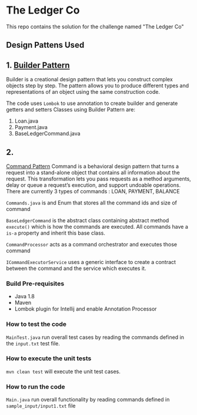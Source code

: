 # The Ledger Co

This repo contains the solution for the challenge named "The Ledger Co"

## Design Pattens Used

## 1. [Builder Pattern](https://refactoring.guru/design-patterns/builder)

Builder is a creational design pattern that lets you construct complex objects step by step. The pattern allows you to produce different types and representations of an object using the same construction code.

The code uses `Lombok` to use annotation to create builder and generate getters and setters
Classes using Builder Pattern are:
1. Loan.java
2. Payment.java
3. BaseLedgerCommand.java

## 2.

[Command Pattern](https://refactoring.guru/design-patterns/command)
Command is a behavioral design pattern that turns a request into a stand-alone object that contains all information about the request. This transformation lets you pass requests as a method arguments, delay or queue a request’s execution, and support undoable operations.
There are currently 3 types of commands : LOAN, PAYMENT, BALANCE

`Commands.java` is and Enum that stores all the command ids and size of command

`BaseLedgerCommand` is the abstract class containing abstract method `execute()` which is how the commands are executed.
All commands have a `is-a` property and inherit this base class.

`CommandProcessor` acts as a command orchestrator and executes those command

`ICommandExecutorService` uses a generic interface to create a contract between the command and the service which executes it.

### Build Pre-requisites
* Java 1.8
* Maven
* Lombok plugin for Intellij and enable Annotation Processor

### How to test the code
`MainTest.java` run overall test cases by reading the commands defined in the `input.txt` test file.

 ### How to execute the unit tests

 `mvn clean test` will execute the unit test cases.

### How to run the code
`Main.java` run overall functionality by reading commands defined in `sample_input/input1.txt` file